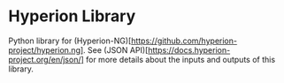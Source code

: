 # Hyperion Library

Python library for
(Hyperion-NG)[https://github.com/hyperion-project/hyperion.ng]. See (JSON
API)[https://docs.hyperion-project.org/en/json/] for more details about the
inputs and outputs of this library.
